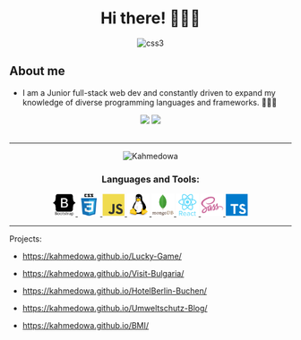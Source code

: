 <div align="center"> <h1>  Hi there! 👋👩🏼‍ </h1>
<img src="https://user-images.githubusercontent.com/103191003/234926490-0c98c825-890c-44ef-acf9-dd25fd51a3ab.jpeg" alt="css3" width="250" height="250"/></div>




## About me

* I am a Junior full-stack web dev and constantly driven to expand my knowledge of diverse programming languages and frameworks. 👩🏼‍💻


<div align="center">
  <a href ="mailto:k.ahmedowa94@gmail.com"><img src="https://img.shields.io/badge/-Gmail-%23333?style=for-the-badge&logo=gmail&logoColor=white" target="_blank"></a>
  <a href="https://www.linkedin.com/in/kesban-ahmedova-475305259/" target="_blank"><img src="https://img.shields.io/badge/-LinkedIn-%230077B5?style=for-the-badge&logo=linkedin&logoColor=white" target="_blank"></a> 
</div> 

<br>

<hr>

<p align="center"> <img src="https://komarev.com/ghpvc/?username=Kahmedowa&label=Profile%20views&color=0e75b6&style=for-the-badge" alt="Kahmedowa" /> </p>

<h3 align="center">Languages and Tools:</h3>
<div align ="center">
<a href="https://getbootstrap.com" target="_blank" rel="noreferrer"> <img src="https://raw.githubusercontent.com/devicons/devicon/master/icons/bootstrap/bootstrap-plain-wordmark.svg" alt="bootstrap" width="40" height="40"/> </a>
<a href="https://www.w3schools.com/css/" target="_blank" rel="noreferrer"> <img src="https://raw.githubusercontent.com/devicons/devicon/master/icons/css3/css3-original-wordmark.svg" alt="css3" width="40" height="40"/> </a>
<a href="https://developer.mozilla.org/en-US/docs/Web/JavaScript" target="_blank" rel="noreferrer"> <img src="https://raw.githubusercontent.com/devicons/devicon/master/icons/javascript/javascript-original.svg" alt="javascript" width="40" height="40"/> </a>
<a href="https://www.linux.org/" target="_blank" rel="noreferrer"> <img src="https://raw.githubusercontent.com/devicons/devicon/master/icons/linux/linux-original.svg" alt="linux" width="40" height="40"/> </a>
<a href="https://www.mongodb.com/" target="_blank" rel="noreferrer"> <img src="https://raw.githubusercontent.com/devicons/devicon/master/icons/mongodb/mongodb-original-wordmark.svg" alt="mongodb" width="40" height="40"/> </a>
<a href="https://reactjs.org/" target="_blank" rel="noreferrer"> <img src="https://raw.githubusercontent.com/devicons/devicon/master/icons/react/react-original-wordmark.svg" alt="react" width="40" height="40"/> </a>
<a href="https://sass-lang.com" target="_blank" rel="noreferrer"> <img src="https://raw.githubusercontent.com/devicons/devicon/master/icons/sass/sass-original.svg" alt="sass" width="40" height="40"/> </a>
<a href="https://www.typescriptlang.org/" target="_blank" rel="noreferrer"> <img src="https://raw.githubusercontent.com/devicons/devicon/master/icons/typescript/typescript-original.svg" alt="typescript" width="40" height="40"/> </a>
</div>

<hr>

Projects:
  
   - https://kahmedowa.github.io/Lucky-Game/
  
   - https://kahmedowa.github.io/Visit-Bulgaria/
  
   - https://kahmedowa.github.io/HotelBerlin-Buchen/
  
   - https://kahmedowa.github.io/Umweltschutz-Blog/
  
   - https://kahmedowa.github.io/BMI/
</div>

<!--
**Kahmedowa/Kahmedowa** is a ✨ _special_ ✨ repository because its `README.md` (this file) appears on your GitHub profile.

Here are some ideas to get you started:
- 🔭 I’m currently working on ...
- 🌱 I’m currently learning ...
- 👯 I’m looking to collaborate on ...
- 🤔 I’m looking for help with ...
- 💬 Ask me about ...
- 📫 How to reach me: ...
- 😄 Pronouns: ...
- ⚡ Fun fact: ...
-->
